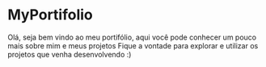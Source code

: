 ﻿# MyPortifolio
Olá, seja bem vindo ao meu portifólio, aqui você pode conhecer um pouco mais sobre mim e meus projetos Fique a vontade para explorar e utilizar os projetos que venha desenvolvendo :)

  
